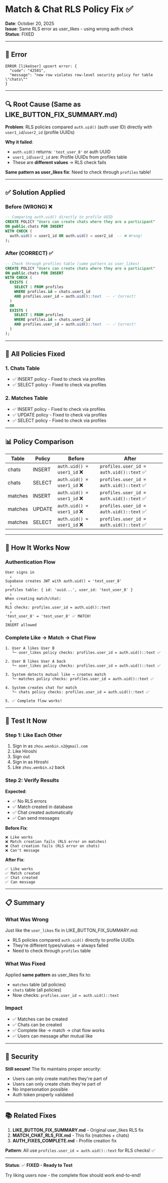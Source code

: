 # Match & Chat RLS Policy Fix ✅

**Date**: October 20, 2025  
**Issue**: Same RLS error as user_likes - using wrong auth check  
**Status**: FIXED

---

## 🔴 Error

```
ERROR [likeUser] upsert error: {
  "code": "42501",
  "message": "new row violates row-level security policy for table \"chats\""
}
```

---

## 🔍 Root Cause (Same as LIKE_BUTTON_FIX_SUMMARY.md)

**Problem**: RLS policies compared `auth.uid()` (auth user ID) directly with `user1_id`/`user2_id` (profile UUIDs)

**Why it failed**:
- `auth.uid()` returns: `'test_user_8'` or auth UUID
- `user1_id`/`user2_id` are: Profile UUIDs from profiles table
- These are **different values** → RLS check fails

**Same pattern as user_likes fix**: Need to check through `profiles` table!

---

## ✅ Solution Applied

### Before (WRONG) ❌
```sql
-- Comparing auth.uid() directly to profile UUID
CREATE POLICY "Users can create chats where they are a participant"
ON public.chats FOR INSERT
WITH CHECK (
  auth.uid() = user1_id OR auth.uid() = user2_id  -- ❌ Wrong!
);
```

### After (CORRECT) ✅
```sql
-- Check through profiles table (same pattern as user_likes)
CREATE POLICY "Users can create chats where they are a participant"
ON public.chats FOR INSERT
WITH CHECK (
  EXISTS (
    SELECT 1 FROM profiles
    WHERE profiles.id = chats.user1_id
    AND profiles.user_id = auth.uid()::text  -- ✅ Correct!
  )
  OR
  EXISTS (
    SELECT 1 FROM profiles
    WHERE profiles.id = chats.user2_id
    AND profiles.user_id = auth.uid()::text  -- ✅ Correct!
  )
);
```

---

## 🔧 All Policies Fixed

### 1. Chats Table
- ✅ INSERT policy - Fixed to check via profiles
- ✅ SELECT policy - Fixed to check via profiles

### 2. Matches Table
- ✅ INSERT policy - Fixed to check via profiles
- ✅ UPDATE policy - Fixed to check via profiles
- ✅ SELECT policy - Fixed to check via profiles

---

## 📊 Policy Comparison

| Table | Policy | Before | After |
|-------|--------|--------|-------|
| chats | INSERT | `auth.uid() = user1_id` ❌ | `profiles.user_id = auth.uid()::text` ✅ |
| chats | SELECT | `auth.uid() = user1_id` ❌ | `profiles.user_id = auth.uid()::text` ✅ |
| matches | INSERT | `auth.uid() = user1_id` ❌ | `profiles.user_id = auth.uid()::text` ✅ |
| matches | UPDATE | `auth.uid() = user1_id` ❌ | `profiles.user_id = auth.uid()::text` ✅ |
| matches | SELECT | `auth.uid() = user1_id` ❌ | `profiles.user_id = auth.uid()::text` ✅ |

---

## 🎯 How It Works Now

### Authentication Flow
```
User signs in
  ↓
Supabase creates JWT with auth.uid() = 'test_user_8'
  ↓
profiles table: { id: 'uuid...', user_id: 'test_user_8' }
  ↓
When creating match/chat:
  ↓
RLS checks: profiles.user_id = auth.uid()::text
  ↓
'test_user_8' = 'test_user_8' ✅ MATCH!
  ↓
INSERT allowed
```

### Complete Like → Match → Chat Flow

```
1. User A likes User B
   └─ user_likes policy checks: profiles.user_id = auth.uid()::text ✅
   
2. User B likes User A back
   └─ user_likes policy checks: profiles.user_id = auth.uid()::text ✅
   
3. System detects mutual like → creates match
   └─ matches policy checks: profiles.user_id = auth.uid()::text ✅
   
4. System creates chat for match
   └─ chats policy checks: profiles.user_id = auth.uid()::text ✅
   
5. ✅ Complete flow works!
```

---

## 🧪 Test It Now

### Step 1: Like Each Other
1. Sign in as `zhou.wenbin.x2@gmail.com`
2. Like Hiroshi
3. Sign out
4. Sign in as Hiroshi
5. Like `zhou.wenbin.x2` back

### Step 2: Verify Results
**Expected**:
- ✅ No RLS errors
- ✅ Match created in database
- ✅ Chat created automatically
- ✅ Can send messages

**Before Fix**:
```
❌ Like works
❌ Match creation fails (RLS error on matches)
❌ Chat creation fails (RLS error on chats)
❌ Can't message
```

**After Fix**:
```
✅ Like works
✅ Match created
✅ Chat created
✅ Can message
```

---

## 📋 Summary

### What Was Wrong
Just like the `user_likes` fix in LIKE_BUTTON_FIX_SUMMARY.md:
- RLS policies compared `auth.uid()` directly to profile UUIDs
- They're different types/values → always failed
- Need to check through `profiles` table

### What Was Fixed
Applied **same pattern** as user_likes fix to:
- `matches` table (all policies)
- `chats` table (all policies)
- Now checks: `profiles.user_id = auth.uid()::text`

### Impact
- ✅ Matches can be created
- ✅ Chats can be created  
- ✅ Complete like → match → chat flow works
- ✅ Users can message after mutual like

---

## 🔐 Security

**Still secure!** The fix maintains proper security:
- Users can only create matches they're part of
- Users can only create chats they're part of
- No impersonation possible
- Auth token properly validated

---

## 📚 Related Fixes

1. **LIKE_BUTTON_FIX_SUMMARY.md** - Original user_likes RLS fix
2. **MATCH_CHAT_RLS_FIX.md** - This fix (matches + chats)
3. **AUTH_FIXES_COMPLETE.md** - Profile creation fix

**Pattern**: All use `profiles.user_id = auth.uid()::text` for RLS checks! ✅

---

**Status**: ✅ **FIXED - Ready to Test**

Try liking users now - the complete flow should work end-to-end!



